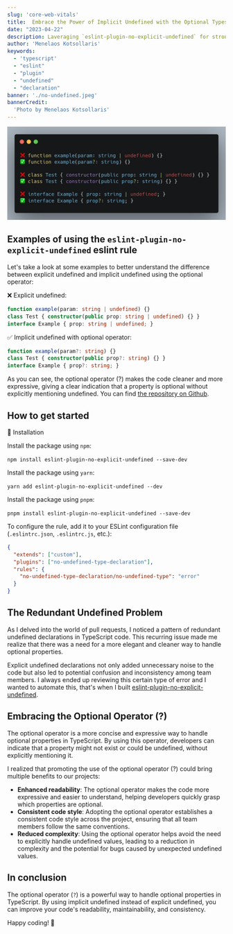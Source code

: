 ```yaml
---
slug: 'core-web-vitals'
title:  Embrace the Power of Implicit Undefined with the Optional Typescript Operator
date: "2023-04-22"
description: Laveraging `eslint-plugin-no-explicit-undefined` for stronger type definitions
author: 'Menelaos Kotsollaris'
keywords:
  - 'typescript'
  - "eslint"
  - "plugin"
  - "undefined"
  - "declaration"
banner: './no-undefined.jpeg'
bannerCredit:
  'Photo by Menelaos Kotsollaris'
---
```


![no-explicit-undefined](./no-undefined.jpeg)

## Examples of using the `eslint-plugin-no-explicit-undefined` eslint rule

Let's take a look at some examples to better understand the difference between explicit undefined and implicit undefined using the optional operator:

❌ Explicit undefined:

```ts
function example(param: string | undefined) {}
class Test { constructor(public prop: string | undefined) {} }
interface Example { prop: string | undefined; }
```

✅ Implicit undefined with optional operator:

```ts
function example(param?: string) {} 
class Test { constructor(public prop?: string) {} }
interface Example { prop?: string; }
```

As you can see, the optional operator (?) makes the code cleaner and more expressive, giving a clear indication that a property is optional without explicitly mentioning undefined. You can find [the repository on Github](https://github.com/mkotsollaris/eslint-plugin-no-explicit-undefined).

## How to get started

🚀 Installation

Install the package using `npm`:

`npm install eslint-plugin-no-explicit-undefined --save-dev`

Install the package using `yarn`:

`yarn add eslint-plugin-no-explicit-undefined --dev`

Install the package using `pnpm`:

`pnpm install eslint-plugin-no-explicit-undefined --save-dev`

To configure the rule, add it to your ESLint configuration file (`.eslintrc.json`, `.eslintrc.js`, etc.):

```json
{
  "extends": ["custom"],
  "plugins": ["no-undefined-type-declaration"],
  "rules": {
    "no-undefined-type-declaration/no-undefined-type": "error"
  }
}
```

## The Redundant Undefined Problem

As I delved into the world of pull requests, I noticed a pattern of redundant undefined declarations in TypeScript code. This recurring issue made me realize that there was a need for a more elegant and cleaner way to handle optional properties.

Explicit undefined declarations not only added unnecessary noise to the code but also led to potential confusion and inconsistency among team members. I always ended up reviewing this certain type of error and I wanted to automate this, that's when I built [eslint-plugin-no-explicit-undefined](https://github.com/mkotsollaris/eslint-plugin-no-explicit-undefined).

## Embracing the Optional Operator (?)

The optional operator is a more concise and expressive way to handle optional properties in TypeScript. By using this operator, developers can indicate that a property might not exist or could be undefined, without explicitly mentioning it.

I realized that promoting the use of the optional operator (?) could bring multiple benefits to our projects:

- __Enhanced readability__: The optional operator makes the code more expressive and easier to understand, helping developers quickly grasp which properties are optional.
- __Consistent code style__: Adopting the optional operator establishes a consistent code style across the project, ensuring that all team members follow the same conventions.
- __Reduced complexity__: Using the optional operator helps avoid the need to explicitly handle undefined values, leading to a reduction in complexity and the potential for bugs caused by unexpected undefined values.

## In conclusion

The optional operator (`?`) is a powerful way to handle optional properties in TypeScript. By using implicit undefined instead of explicit undefined, you can improve your code's readability, maintainability, and consistency. 

Happy coding! 🚀
